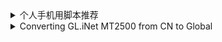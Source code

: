 <details>
  <summary>个人手机用脚本推荐</summary>
## 个人手机用脚本推荐
脚本主要来自[Greasy Fork](https://greasyfork.org/)，可到网站上面去搜索看有没自己主要的。
1. HTML5视频播放器增强脚本
<br>[脚本页面](https://greasyfork.org/scripts/381682) | [安装脚本](https://greasyfork.org/scripts/381682/code/script.user.js)
2. 【屏蔽广告】屏蔽谷歌广告、百度广告、知乎广告、隐藏谷歌和百度搜索增强百度搜索结果的各种广告等等（过滤所有采用谷歌联盟和百度联盟等广告联盟的广告）
<br>[脚本页面](https://greasyfork.org/scripts/460743) | [安装脚本](https://greasyfork.org/scripts/460743/code/script.user.js)
3. 骚扰拦截
<br>[脚本页面](https://greasyfork.org/scripts/440871) | [安装脚本](https://greasyfork.org/scripts/440871/code/script.user.js)
4. CSDN/知乎/哔哩哔哩/简书免登录去除弹窗广告 🛡
<br>[脚本页面](https://greasyfork.org/scripts/428960) | [安装脚本](https://greasyfork.org/scripts/428960/code/script.user.js)
5. Picviewer CE+
<br>[脚本页面](https://greasyfork.org/scripts/24204) | [安装脚本](https://greasyfork.org/scripts/24204/code/script.user.js)
6. 聚合搜索引擎切换导航[手机版][移动端]
<br>[脚本页面](https://greasyfork.org/scripts/462130) | [安装脚本](https://greasyfork.org/scripts/462130/code/script.user.js)
7. Github 增强 - 高速下载
<br>[脚本页面](https://greasyfork.org/scripts/412245) | [安装脚本](https://greasyfork.org/scripts/412245/code/script.user.js)
8. 网页限制解除(改)
<br>[脚本页面](https://greasyfork.org/scripts/28497) | [安装脚本](https://greasyfork.org/scripts/28497/code/script.user.js)
9. 大人的Greasyfork
<br>[脚本页面](https://greasyfork.org/scripts/23840) | [安装脚本](https://greasyfork.org/scripts/23840/code/script.user.js)
10. Greasy Fork 增强
<br>[脚本页面](https://greasyfork.org/scripts/467078) | [安装脚本](https://greasyfork.org/scripts/467078/code/script.user.js)
11. 图聚合展示by xhua
<br>[脚本页面](https://greasyfork.org/scripts/442098) | [安装脚本](https://greasyfork.org/scripts/442098/code/script.user.js)
12. anti-redirect 去除重定向
<br>[脚本页面](https://greasyfork.org/scripts/11915) | [安装脚本](https://greasyfork.org/scripts/11915/code/anti-redirect.user.js)

## 自写自用的两个脚本
1. NGA网址重定向
<br>[脚本页面](https://greasyfork.org/scripts/22508) | [安装脚本](https://greasyfork.org/scripts/22508/code/script.user.js)
2. UA自由切
<br>[脚本页面](https://greasyfork.org/scripts/490764) | [安装脚本](https://greasyfork.org/scripts/490764/code/script.user.js)

</details>
<details>
  <summary>Converting GL.iNet MT2500 from CN to Global</summary>
## Converting GL.iNet MT2500 from CN to Global
> 操作参考自[OpenWrt论坛的一张帖子](https://forum.openwrt.org/t/converting-gl-inet-mt3000-beryl-ax-from-cn-to-global/165159)，未实际验证。
### 方法一    *[form markusl](https://forum.openwrt.org/t/converting-gl-inet-mt3000-beryl-ax-from-cn-to-global/165159/4)*
1. 从[国际官网](https://dl.gl-inet.com/?model=mt2500)获取Global版uboot固件，并在路由器中进行刷机更新。
2. 完成此操作后，登录到刷机完的路由器并重新设置密码。

**如果您在路由器UI中看到CN，如下所示，则需要按照以下步骤**

3. 通过 SSH 在终端中运行以下命令：
```shell
echo US > /tmp/country_code
mount --bind /tmp/country_code /proc/gl-hw-info/country_code
cat /proc/gl-hw-info/country_code
```
刷新 UI，路由器现在应显示为Global，直到下次重新启动。
4. 要使其永久化，请执行以下操作：
```shell
cat /etc/rc.local
# Check that you haven't already added the below, then proceed
sed -i '1i\echo US > /tmp/country_code\nmount --bind /tmp/country_code /proc/gl-hw-info/country_code' /etc/rc.local
cat /etc/rc.local
# Verify that the lines were added, at next boot the system will still be the global version
```
5. 尝试重新启动并验证您是否拥有了Global版版本！
6. 固件更新后，您可能需要重复以上操作。
### 方法二    *[form shi05275](https://forum.openwrt.org/t/converting-gl-inet-mt3000-beryl-ax-from-cn-to-global/165159/7)*
进入SSH，执行以下操作：
```shell
echo 0 > /sys/block/mmcblk0boot1/force_ro
echo "US" |dd of=/dev/mmcblk0boot1 bs=1 seek=136
sync
reboot
```
</details>
